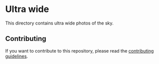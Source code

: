 # Ultra wide
This directory contains ultra wide photos of the sky.

## Contributing
If you want to contribute to this repository, please read the [contributing guidelines](https://github.com/0x4248/OpenSky/blob/master/CONTRIBUTING.md).